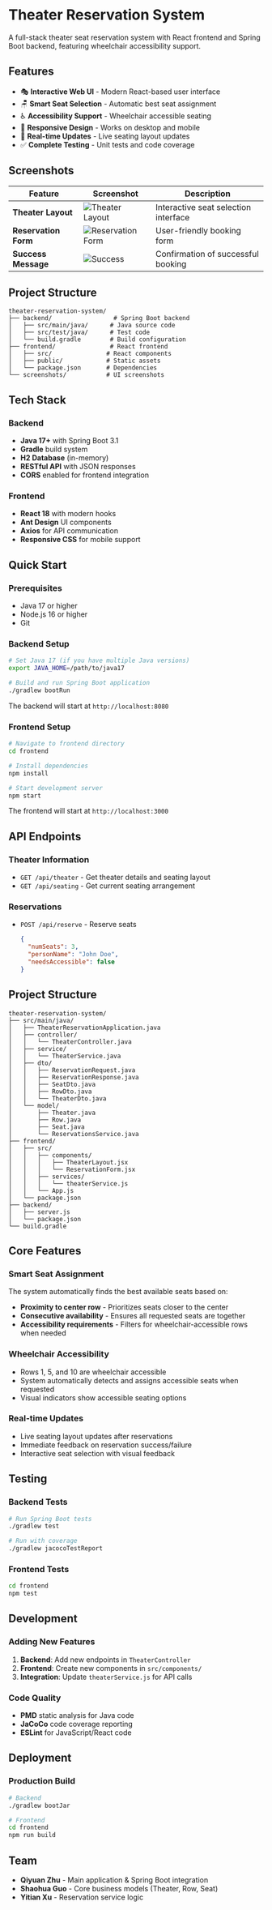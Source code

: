 # Theater Reservation System

A full-stack theater seat reservation system with React frontend and Spring Boot backend, featuring wheelchair accessibility support.

## Features

- 🎭 **Interactive Web UI** - Modern React-based user interface
- 🪑 **Smart Seat Selection** - Automatic best seat assignment
- ♿ **Accessibility Support** - Wheelchair accessible seating
- 📱 **Responsive Design** - Works on desktop and mobile
- 🔄 **Real-time Updates** - Live seating layout updates
- ✅ **Complete Testing** - Unit tests and code coverage

## Screenshots

| Feature | Screenshot | Description |
|---------|------------|-------------|
| **Theater Layout** | ![Theater Layout](screenshots/theater-layout.png) | Interactive seat selection interface |
| **Reservation Form** | ![Reservation Form](screenshots/reservation-form.png) | User-friendly booking form |
| **Success Message** | ![Success](screenshots/reservation-success.png) | Confirmation of successful booking |

## Project Structure

```
theater-reservation-system/
├── backend/                 # Spring Boot backend
│   ├── src/main/java/      # Java source code
│   ├── src/test/java/      # Test code
│   └── build.gradle        # Build configuration
├── frontend/               # React frontend
│   ├── src/               # React components
│   ├── public/            # Static assets
│   └── package.json       # Dependencies
└── screenshots/           # UI screenshots
```

## Tech Stack

### Backend
- **Java 17+** with Spring Boot 3.1
- **Gradle** build system
- **H2 Database** (in-memory)
- **RESTful API** with JSON responses
- **CORS** enabled for frontend integration

### Frontend
- **React 18** with modern hooks
- **Ant Design** UI components
- **Axios** for API communication
- **Responsive CSS** for mobile support

## Quick Start

### Prerequisites
- Java 17 or higher
- Node.js 16 or higher
- Git

### Backend Setup
```bash
# Set Java 17 (if you have multiple Java versions)
export JAVA_HOME=/path/to/java17

# Build and run Spring Boot application
./gradlew bootRun
```

The backend will start at `http://localhost:8080`

### Frontend Setup
```bash
# Navigate to frontend directory
cd frontend

# Install dependencies
npm install

# Start development server
npm start
```

The frontend will start at `http://localhost:3000`

## API Endpoints

### Theater Information
- `GET /api/theater` - Get theater details and seating layout
- `GET /api/seating` - Get current seating arrangement

### Reservations
- `POST /api/reserve` - Reserve seats
  ```json
  {
    "numSeats": 3,
    "personName": "John Doe",
    "needsAccessible": false
  }
  ```

## Project Structure

```
theater-reservation-system/
├── src/main/java/
│   ├── TheaterReservationApplication.java
│   ├── controller/
│   │   └── TheaterController.java
│   ├── service/
│   │   └── TheaterService.java
│   ├── dto/
│   │   ├── ReservationRequest.java
│   │   ├── ReservationResponse.java
│   │   ├── SeatDto.java
│   │   ├── RowDto.java
│   │   └── TheaterDto.java
│   └── model/
│       ├── Theater.java
│       ├── Row.java
│       ├── Seat.java
│       └── ReservationsService.java
├── frontend/
│   ├── src/
│   │   ├── components/
│   │   │   ├── TheaterLayout.jsx
│   │   │   └── ReservationForm.jsx
│   │   ├── services/
│   │   │   └── theaterService.js
│   │   └── App.js
│   └── package.json
├── backend/
│   ├── server.js
│   └── package.json
└── build.gradle
```

## Core Features

### Smart Seat Assignment
The system automatically finds the best available seats based on:
- **Proximity to center row** - Prioritizes seats closer to the center
- **Consecutive availability** - Ensures all requested seats are together
- **Accessibility requirements** - Filters for wheelchair-accessible rows when needed

### Wheelchair Accessibility
- Rows 1, 5, and 10 are wheelchair accessible
- System automatically detects and assigns accessible seats when requested
- Visual indicators show accessible seating options

### Real-time Updates
- Live seating layout updates after reservations
- Immediate feedback on reservation success/failure
- Interactive seat selection with visual feedback

## Testing

### Backend Tests
```bash
# Run Spring Boot tests
./gradlew test

# Run with coverage
./gradlew jacocoTestReport
```

### Frontend Tests
```bash
cd frontend
npm test
```

## Development

### Adding New Features
1. **Backend**: Add new endpoints in `TheaterController`
2. **Frontend**: Create new components in `src/components/`
3. **Integration**: Update `theaterService.js` for API calls

### Code Quality
- **PMD** static analysis for Java code
- **JaCoCo** code coverage reporting
- **ESLint** for JavaScript/React code

## Deployment

### Production Build
```bash
# Backend
./gradlew bootJar

# Frontend
cd frontend
npm run build
```


## Team

- **Qiyuan Zhu** - Main application & Spring Boot integration
- **Shaohua Guo** - Core business models (Theater, Row, Seat)
- **Yitian Xu** - Reservation service logic
